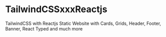 # TailwindCSSxxxReactjs
TailwindCSS with Reactjs Static Website with Cards, Grids, Header, Footer, Banner, React Typed and much more
